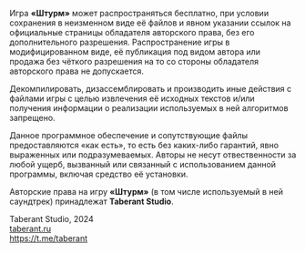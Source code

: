 Игра **«Штурм»** может распространяться бесплатно, при условии сохранения в неизменном виде её файлов и явном указании ссылок на официальные страницы обладателя авторского права, без его дополнительного разрешения. Распространение игры в модифицированном виде, её публикация под видом автора или продажа без чёткого разрешения на то со стороны обладателя авторского права не допускается.

Декомпилировать, дизассемблировать и производить иные действия с файлами игры с целью извлечения её исходных текстов и/или получения информации о реализации используемых в ней алгоритмов запрещено.

Данное программное обеспечение и сопутствующие файлы предоставляются «как есть», то есть без каких-либо гарантий, явно выраженных или подразумеваемых. Авторы не несут отвественности за любой ущерб, вызванный или связанный с использованием данной программы, включая средство её установки.

Авторские права на игру **«Штурм»** (в том числе используемый в ней саундтрек) принадлежат **Taberant Studio**.

Taberant Studio, 2024\
[taberant.ru](http://taberant.ru)\
https://t.me/taberant

